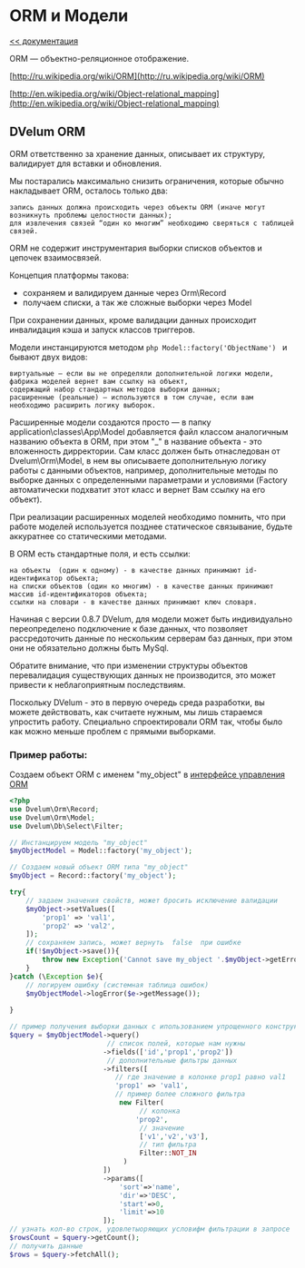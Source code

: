 ORM и Модели
===

[<< документация](readme.md)

ORM — объектно-реляционное отображение.

[http://ru.wikipedia.org/wiki/ORM](http://ru.wikipedia.org/wiki/ORM)

[http://en.wikipedia.org/wiki/Object-relational_mapping](http://en.wikipedia.org/wiki/Object-relational_mapping)

## DVelum ORM

ORM ответственно за хранение данных, описывает их структуру, валидирует для вставки и обновления.

Мы постарались максимально снизить ограничения, которые обычно накладывает ORM, осталось только два:

    запись данных должна происходить через объекты ORM (иначе могут возникнуть проблемы целостности данных);
    для извлечения связей “один ко многим” необходимо сверяться с таблицей связей.

ORM не содержит инструментария выборки списков объектов и цепочек взаимосвязей.

Концепция платформы такова:
* сохраняем и валидируем данные через Orm\Record
* получаем списки, а так же сложные выборки через Model

При сохранении данных, кроме валидации данных происходит инвалидация кэша и запуск классов триггеров.


Модели инстанцируются методом 
```php Model::factory('ObjectName') ``` 
и бывают двух видов:

    виртуальные — если вы не определяли дополнительной логики модели, фабрика моделей вернет вам ссылку на объект, 
    содержащий набор стандартных методов выборки данных;
    расширенные (реальные) — используются в том случае, если вам необходимо расширить логику выборок.

Расширенные модели создаются просто — в папку application\classes\App\Model добавляется файл классом аналогичным названию 
объекта в ORM, при этом "_" в название объекта  - это вложенность дирректории.
Сам класс должен быть отнаследован от Dvelum\Orm\Model, в нем вы описываете дополнительную логику работы с данными объектов,
 например, дополнительные методы по выборке данных с определенными параметрами и условиями 
 (Factory автоматически подхватит этот класс и вернет Вам ссылку на его объект).

При реализации расширенных моделей необходимо помнить, что при работе моделей используется позднее статическое связывание,
 будьте аккуратнее со статическими методами.


В ORM есть стандартные поля, и есть ссылки:

    на объекты  (один к одному) - в качестве данных принимают id-идентификатор объекта;
    на списки объектов (один ко многим) - в качестве данных принимают массив id-идентификаторов объекта;
    ссылки на словари - в качестве данных принимают ключ словаря.


Начиная с версии  0.8.7 DVelum,  для модели может быть индивидуально переопределено подключение к базе данных, 
что позволяет рассредоточить данные по нескольким серверам баз данных, при этом они не обязательно должны быть MySql.

Обратите внимание, что при изменении структуры объектов перевалидация существующих данных не производится, 
это может привести к неблагоприятным последствиям.


Поскольку DVelum - это в первую очередь среда разработки, вы можете действовать, как считаете нужным, мы лишь стараемся 
упростить работу. Специально спроектировали ORM так, чтобы было как можно меньше проблем с прямыми выборками.

### Пример работы:

Создаем объект ORM с именем  "my_object" в [интерфейсе управления ORM](orm_main.md)

```php
<?php
use Dvelum\Orm\Record;
use Dvelum\Orm\Model;
use Dvelum\Db\Select\Filter;

// Инстанцируем модель "my_object"
$myObjectModel = Model::factory('my_object');

// Создаем новый объект ORM типа "my_object"
$myObject = Record::factory('my_object');

try{
    // задаем значения свойств, может бросить исключение валидации
    $myObject->setValues([
        'prop1' => 'val1',
        'prop2' => 'val2',
    ]);
    // сохраняем запись, может вернуть  false  при ошибке
    if(!$myObject->save()){
        throw new Exception('Cannot save my_object '.$myObject->getErrors());
    }   
}catch (\Exception $e){
    // логируем ошибку (системная таблица ошибок)
    $myObjectModel->logError($e->getMessage());
    
}

// пример получения выборки данных с ипользованием упрощенного конструктора запросов
$query = $myObjectModel->query()
                        // список полей, которые нам нужны
                       ->fields(['id','prop1','prop2'])
                        // дополнительные фильтры данных
                       ->filters([
                          // где значение в колонке prop1 равно val1
                          'prop1' => 'val1',
                          // пример более сложного фильтра  
                           new Filter(
                                // колонка
                               'prop2',
                                // значение
                                ['v1','v2','v3'],
                                // тип фильтра
                                Filter::NOT_IN
                            )
                       ])
                       ->params([
                           'sort'=>'name',
                           'dir'=>'DESC',
                           'start'=>0,
                           'limit'=>10
                       ]);
// узнать кол-во строк, удовлетыоряющих условифм фильтрации в запросе
$rowsCount = $query->getCount();
// получить данные
$rows = $query->fetchAll();

```
